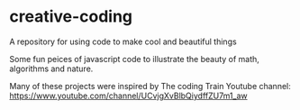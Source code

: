 # creative-coding
A repository for using code to make cool and beautiful things

Some fun peices of javascript code to illustrate the beauty of math, algorithms and nature.

Many of these projects were inspired by The coding Train Youtube channel:
<https://www.youtube.com/channel/UCvjgXvBlbQiydffZU7m1_aw>
